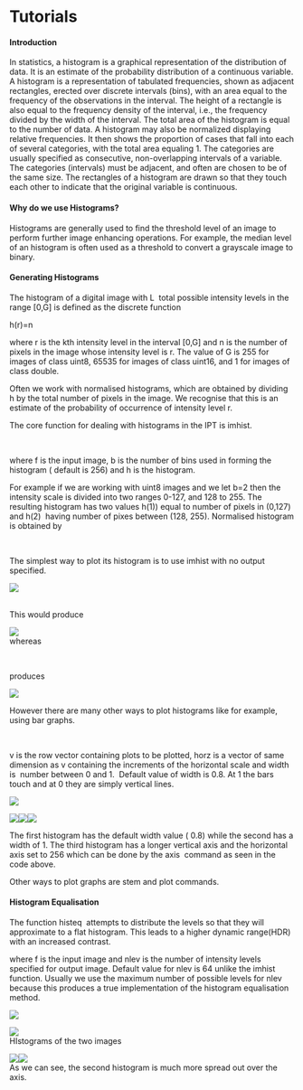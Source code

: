 # Tutorials

#### Introduction

In statistics, a histogram is a graphical representation of the distribution of data. It is an estimate of the probability distribution of a continuous variable. A histogram is a representation of tabulated frequencies, shown as adjacent rectangles, erected over discrete intervals (bins), with an area equal to the frequency of the observations in the interval. The height of a rectangle is also equal to the frequency density of the interval, i.e., the frequency divided by the width of the interval. The total area of the histogram is equal to the number of data. A histogram may also be normalized displaying relative frequencies. It then shows the proportion of cases that fall into each of several categories, with the total area equaling 1. The categories are usually specified as consecutive, non-overlapping intervals of a variable. The categories (intervals) must be adjacent, and often are chosen to be of the same size. The rectangles of a histogram are drawn so that they touch each other to indicate that the original variable is continuous.

#### Why do we use Histograms?

Histograms are generally used to find the threshold level of an image to perform further image enhancing operations. For example, the median level of an histogram is often used as a threshold to convert a grayscale image to binary.

#### Generating Histograms

The histogram of a digital image with L  total possible intensity levels in the range [0,G] is defined as the discrete function

h(r)=n

where r is the kth intensity level in the interval [0,G] and n is the number of pixels in the image whose intensity level is r. The value of G is 255 for images of class uint8, 65535 for images of class uint16, and 1 for images of class double.

Often we work with normalised histograms, which are obtained by dividing h by the total number of pixels in the image. We recognise that this is an estimate of the probability of occurrence of intensity level r.

The core function for dealing with histograms in the IPT is imhist.

 

where f is the input image, b is the number of bins used in forming the histogram ( default is 256) and h is the histogram.

  
For example if we are working with uint8 images and we let b=2 then the intensity scale is divided into two ranges 0-127, and 128 to 255. The resulting histogram has two values h(1)) equal to number of pixels in (0,127) and h(2)  having number of pixes between (128, 255). Normalised histogram is obtained by

 

The simplest way to plot its histogram is to use imhist with no output specified.

![][1]  
 

This would produce

![][2]  
whereas

 

produces

![][3]

However there are many other ways to plot histograms like for example, using bar graphs.

 

v is the row vector containing plots to be plotted, horz is a vector of same dimension as v containing the increments of the horizontal scale and width is  number between 0 and 1.  Default value of width is 0.8. At 1 the bars touch and at 0 they are simply vertical lines.

![][4]

![][5]![][6]![][7]

The first histogram has the default width value ( 0.8) while the second has a width of 1. The third histogram has a longer vertical axis and the horizontal axis set to 256 which can be done by the axis  command as seen in the code above.

Other ways to plot graphs are stem and plot commands.

#### Histogram Equalisation

The function histeq  attempts to distribute the levels so that they will approximate to a flat histogram. This leads to a higher dynamic range(HDR) with an increased contrast.

where f is the input image and nlev is the number of intensity levels specified for output image. Default value for nlev is 64 unlike the imhist  function. Usually we use the maximum number of possible levels for nlev because this produces a true implementation of the histogram equalisation method.

![][8]

![][9]  
HIstograms of the two images

![][10]![][11]  
As we can see, the second histogram is much more spread out over the axis.

[1]: https://lh3.googleusercontent.com/QqABF8FPP4A31F4fKhq2mYySRAhDBdDrEUVnd8OwHVDcExLmUkwhPtvBsco0ICgabpFCWglU49kKW2hd3gRbmoZPlojyHxizAj-9uflWiwsBC95Ru8jQfghS
[2]: https://lh3.googleusercontent.com/Fvnc8LdLGSS2BJBSpaI6jSBmNPcXpPkyP1G4TgLIKMKawRRqEsXKYQIhxzPwW8rROzqVcSysgy21nlE5kATXPyqQRocK2dCSb5T0nI9Nd8mHoimIPF367C43
[3]: https://lh5.googleusercontent.com/RGbHuLbrafSCxsaBhe0Jd603dyZ7vapsVTbB7H1yuG-sLRrvoZmkUoEgMxiJlBtTacmrdZ2PCfAef73uSCbu87w_mIqfa4QRjVDl3u0NtspHlEKFM8wYMxTb
[4]: https://lh5.googleusercontent.com/ITyn6CB1y1oFvz8CUvzFMXztLL8n4MF9VWn1lD1w_NCYrWel_FLyMRQv_rERzk0QoFe1xMbw4dNbDrFJhArmyFJxlw70dr__ZJgEJ3Z1Mry2Z8u9cVAcrhI_
[5]: https://lh4.googleusercontent.com/nRAI77dVIoZ-3AQYc9WoCn_N550cqTUnXku9Q-GUBQuUd-q_uh_0O4v1Yd1T8ZwNSOsZNyBFN-3fsbQlb2rehkRvuLW2hp6ECJlWHAFBv6eXFtfotTY1HJES
[6]: https://lh6.googleusercontent.com/UXMElugX8P2l1h2x9IrjQ7GtgGq7hOtWxxG6dU56xc9mliR0e3ZAzgO260YEf4i3y1HLiK4lj_XXVhuH84HahmRwJUSmqYzQw0f3MhgtDYPIm19fTSFJXZfj
[7]: https://lh5.googleusercontent.com/0k7eMakE6038tqV2LKGTlc2uWsMvp7BiL2Qzr27xIzPXviIcfoDUlFvM1jKEQIPinxWPAJmQd5ihTqNluc5YDHUcRKhL8JlvI7_SceoD3qydp56HweLMbVfm
[8]: https://lh3.googleusercontent.com/dh7JMwKSChr7ip1-7kD97dkk-30loi8gCr6c1-xeghC0gdi5vq7XWMhs340aLbr8PreMpeXd5Z_8nTKtcKJntNVbhFwuhIQ8s4DdtSrhgXYV7koSAdj0ER-T
[9]: https://lh4.googleusercontent.com/dYttSc-vizWo9loWGYAbAn63ZDOx4ueS8QKfV1MwUn8STxoCrReyyhE-T4jS703lW5rxp4vfmjmZ2iOx5YfkH5dZOuxVA-NVs5xIAIe20heDVLbShxnOKt8z
[10]: https://lh5.googleusercontent.com/rGx3yfEQ7muoB-9niTYWVo6eraXLbupdVS8GRhPOQPFcgt_9hr6VEM130qiUJc1IEOYnEkosGOjB2r-Rbzcl-MoA0IHGMnnn3bsjGobVQZCb8htLQh5bWuYy
[11]: https://lh3.googleusercontent.com/oG6acOEaRqpscKFIm_gCos8pGAIR1RLkmfsLB5lVcJ0g2o-dnX92-oyeyXtHe9yk0XH20vNSAJQp5aYufETB51tNGBkBcgAR6kSkMbAyjc0XZ7_4a3Mb1Mj1
